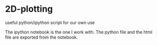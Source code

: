 # 2D-plotting
useful python/ipython script for our own use

The ipython notebook is the one I work with. The python file and the html file are exported from the notebook.
